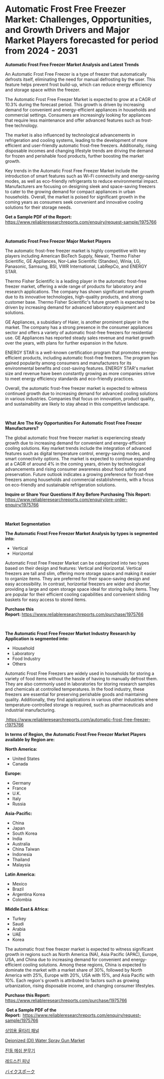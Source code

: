 <p><h1>Automatic Frost Free Freezer Market: Challenges, Opportunities, and Growth Drivers and Major Market Players forecasted for period from 2024 - 2031</h1></p><p><strong>Automatic Frost Free Freezer Market Analysis and Latest Trends</strong></p>
<p><p>An Automatic Frost Free Freezer is a type of freezer that automatically defrosts itself, eliminating the need for manual defrosting by the user. This feature helps prevent frost build-up, which can reduce energy efficiency and storage space within the freezer.</p><p>The Automatic Frost Free Freezer Market is expected to grow at a CAGR of 10.3% during the forecast period. This growth is driven by increasing demand for convenient and energy-efficient appliances in households and commercial settings. Consumers are increasingly looking for appliances that require less maintenance and offer advanced features such as frost-free technology.</p><p>The market is also influenced by technological advancements in refrigeration and cooling systems, leading to the development of more efficient and user-friendly automatic frost-free freezers. Additionally, rising disposable incomes and changing lifestyle trends are driving the demand for frozen and perishable food products, further boosting the market growth.</p><p>Key trends in the Automatic Frost Free Freezer Market include the introduction of smart features such as Wi-Fi connectivity and energy-saving modes, as well as eco-friendly refrigerants to reduce environmental impact. Manufacturers are focusing on designing sleek and space-saving freezers to cater to the growing demand for compact appliances in urban households. Overall, the market is poised for significant growth in the coming years as consumers seek convenient and innovative cooling solutions for their storage needs.</p></p>
<p><strong>Get a Sample PDF of the Report:&nbsp;</strong> <a href="https://www.reliableresearchreports.com/enquiry/request-sample/1975766">https://www.reliableresearchreports.com/enquiry/request-sample/1975766</a></p>
<p>&nbsp;</p>
<p><strong>Automatic Frost Free Freezer Major Market Players</strong></p>
<p><p>The automatic frost-free freezer market is highly competitive with key players including American BioTech Supply, Newair, Thermo Fisher Scientific, GE Appliances, Nor-Lake Scientific (Standex), Winia, LG, Panasonic, Samsung, BSI, VWR International, LabRepCo, and ENERGY STAR.</p><p>Thermo Fisher Scientific is a leading player in the automatic frost-free freezer market, offering a wide range of products for laboratory and research applications. The company has shown significant market growth due to its innovative technologies, high-quality products, and strong customer base. Thermo Fisher Scientific's future growth is expected to be driven by increasing demand for advanced laboratory equipment and solutions.</p><p>GE Appliances, a subsidiary of Haier, is another prominent player in the market. The company has a strong presence in the consumer appliances sector and offers a variety of automatic frost-free freezers for residential use. GE Appliances has reported steady sales revenue and market growth over the years, with plans for further expansion in the future.</p><p>ENERGY STAR is a well-known certification program that promotes energy-efficient products, including automatic frost-free freezers. The program has gained popularity among consumers and manufacturers for its environmental benefits and cost-saving features. ENERGY STAR's market size and revenue have been constantly growing as more companies strive to meet energy efficiency standards and eco-friendly practices.</p><p>Overall, the automatic frost-free freezer market is expected to witness continued growth due to increasing demand for advanced cooling solutions in various industries. Companies that focus on innovation, product quality, and sustainability are likely to stay ahead in this competitive landscape.</p></p>
<p>&nbsp;</p>
<p><strong>What Are The Key Opportunities For Automatic Frost Free Freezer Manufacturers?</strong></p>
<p><p>The global automatic frost free freezer market is experiencing steady growth due to increasing demand for convenient and energy-efficient cooling solutions. Key market trends include the integration of advanced features such as digital temperature control, energy-saving modes, and smart connectivity options. The market is expected to continue expanding at a CAGR of around 4% in the coming years, driven by technological advancements and rising consumer awareness about food safety and preservation. Future outlook indicates a growing preference for frost-free freezers among households and commercial establishments, with a focus on eco-friendly and sustainable refrigeration solutions.</p></p>
<p><strong>Inquire or Share Your Questions If Any Before Purchasing This Report:</strong> <a href="https://www.reliableresearchreports.com/enquiry/pre-order-enquiry/1975766">https://www.reliableresearchreports.com/enquiry/pre-order-enquiry/1975766</a></p>
<p>&nbsp;</p>
<p><strong>Market Segmentation</strong></p>
<p><strong>The Automatic Frost Free Freezer Market Analysis by types is segmented into:</strong></p>
<p><ul><li>Vertical</li><li>Horizontal</li></ul></p>
<p><p>Automatic Frost Free Freezer Market can be categorized into two types based on their design and features: Vertical and Horizontal. Vertical freezers are tall and slim, offering more storage space and making it easier to organize items. They are preferred for their space-saving design and easy accessibility. In contrast, horizontal freezers are wider and shorter, providing a large and open storage space ideal for storing bulky items. They are popular for their efficient cooling capabilities and convenient sliding baskets for easy access to stored items.</p></p>
<p><strong>Purchase this Report:&nbsp;</strong><a href="https://www.reliableresearchreports.com/purchase/1975766">https://www.reliableresearchreports.com/purchase/1975766</a></p>
<p>&nbsp;</p>
<p><strong>The Automatic Frost Free Freezer Market Industry Research by Application is segmented into:</strong></p>
<p><ul><li>Household</li><li>Laboratory</li><li>Food Industry</li><li>Others</li></ul></p>
<p><p>Automatic Frost Free Freezers are widely used in households for storing a variety of food items without the hassle of having to manually defrost them. They are also commonly used in laboratories for storing research samples and chemicals at controlled temperatures. In the food industry, these freezers are essential for preserving perishable goods and maintaining quality. Additionally, they find applications in various other industries where temperature-controlled storage is required, such as pharmaceuticals and industrial manufacturing.</p></p>
<p><a href="https://www.reliableresearchreports.com/automatic-frost-free-freezer-r1975766">&nbsp;https://www.reliableresearchreports.com/automatic-frost-free-freezer-r1975766</a></p>
<p><strong>In terms of Region, the Automatic Frost Free Freezer Market Players available by Region are:</strong></p>
<p>
    <p> <strong> North America: </strong>
        <ul>
            <li>United States</li>
            <li>Canada</li>
        </ul>
        </p> 
    <p> <strong> Europe: </strong>
        <ul>
            <li>Germany</li>
            <li>France</li>
            <li>U.K.</li>
            <li>Italy</li>
            <li>Russia</li>
        </ul>
        </p> 
    <p> <strong> Asia-Pacific: </strong>
        <ul>
            <li>China</li>
            <li>Japan</li>
            <li>South Korea</li>
            <li>India</li>
            <li>Australia</li>
            <li>China Taiwan</li>
            <li>Indonesia</li>
            <li>Thailand</li>
            <li>Malaysia</li>
        </ul>
        </p> 
    <p> <strong> Latin America: </strong>
        <ul>
            <li>Mexico</li>
            <li>Brazil</li>
            <li>Argentina Korea</li>
            <li>Colombia</li>
        </ul>
        </p> 
    <p> <strong> Middle East & Africa: </strong>
        <ul>
            <li>Turkey</li>
            <li>Saudi</li>
            <li>Arabia</li>
            <li>UAE</li>
            <li>Korea</li>
        </ul>
    </p>
    </p>
<p><p>The automatic frost free freezer market is expected to witness significant growth in regions such as North America (NA), Asia Pacific (APAC), Europe, USA, and China due to increasing demand for convenient and energy-efficient cooling solutions. Among these regions, China is expected to dominate the market with a market share of 30%, followed by North America with 25%, Europe with 20%, USA with 15%, and Asia Pacific with 10%. Each region's growth is attributed to factors such as growing urbanization, rising disposable income, and changing consumer lifestyles.</p></p>
<p><strong>Purchase this Report: </strong><a href="https://www.reliableresearchreports.com/purchase/1975766">https://www.reliableresearchreports.com/purchase/1975766</a></p>
<p>&nbsp;<strong>Get a Sample PDF of the Report:&nbsp;&nbsp;</strong><a href="https://www.reliableresearchreports.com/enquiry/request-sample/1975766">https://www.reliableresearchreports.com/enquiry/request-sample/1975766</a></p>
<p><strong></strong></p>
<p><p><a href="https://medium.com/@jenniferstanley2022/%EC%83%81%EC%9A%A9-%EC%9A%B8%ED%83%80%EB%A6%AC-%ED%8C%A8%EB%84%90-%EC%8B%9C%EC%9E%A5-%EA%B7%9C%EB%AA%A8-cagr-%ED%8A%B8%EB%A0%8C%EB%93%9C-2024-2030-2e45dac5fe2c">상업용 울타리 패널</a></p><p><a href="https://github.com/wwwkeltoum/Market-Research-Report-List-3/blob/main/deionized-di-water-spray-gun-market.md">Deionized (DI) Water Spray Gun Market</a></p><p><a href="https://medium.com/@justonblock/%EC%A7%84%EB%8F%99-%EB%A9%94%EC%89%AC-%EB%84%A4%EB%B7%B8%EB%9D%BC%EC%9D%B4%EC%A0%80-%EC%8B%9C%EC%9E%A5-%EC%8B%9C%EC%9E%A5-cagr-%EC%8B%9C%EC%9E%A5-%EB%8F%99%ED%96%A5-%EC%84%B1%EC%9E%A5-%EC%A0%84%EB%9E%B5%EC%97%90-%EB%8C%80%ED%95%9C-%ED%86%B5%EC%B0%B0%EB%A0%A5-9cf49640a76a">진동 메쉬 분무기</a></p><p><a href="https://github.com/FelipeGrrady654556/Market-Research-Report-List-1/blob/main/270083341211.md">레드스킨 피넛</a></p><p><a href="https://medium.com/@phillipbarnett65/%E8%87%AA%E8%BB%A2%E8%BB%8A%E3%82%B9%E3%83%9D%E3%83%BC%E3%82%AF%E5%B8%82%E5%A0%B4-2031%E5%B9%B4%E3%81%BE%E3%81%A7%E3%81%AE%E6%88%90%E5%8A%9F%E3%81%99%E3%82%8B%E3%83%93%E3%82%B8%E3%83%8D%E3%82%B9%E6%88%A6%E7%95%A5%E4%BA%88%E6%B8%AC%E3%81%AE%E9%8D%B5-9fd1e7270d5c">バイクスポーク</a></p></p>